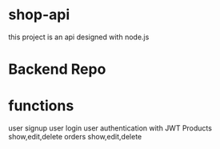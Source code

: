 # shop-api
this project is an api designed with node.js

# Backend Repo

# functions

user signup
user login
user authentication with JWT
Products show,edit,delete
orders show,edit,delete
